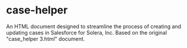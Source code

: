 # case-helper
An HTML document designed to streamline the process of creating and updating cases in Salesforce for Solera, Inc. Based on the original "case_helper 3.html" document.

